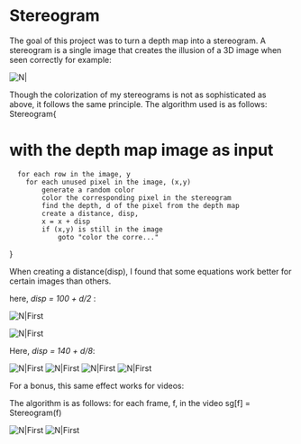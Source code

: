 # Stereogram

The goal of this project was to turn a depth map into a stereogram. A stereogram is a single image that creates the illusion of a 3D image when seen correctly for example:

![N|]()

Though the colorization of my stereograms is not as sophisticated as above, it follows the same principle. The algorithm used is as follows:
  Stereogram{
  # with the depth map image as input
      for each row in the image, y
        for each unused pixel in the image, (x,y)
            generate a random color
            color the corresponding pixel in the stereogram
            find the depth, d of the pixel from the depth map
            create a distance, disp, 
            x = x + disp
            if (x,y) is still in the image
                goto "color the corre..."
  }

When creating a distance(disp), I found that some equations work better for certain images than others. 

here, *disp = 100 + d/2* :

![N|First]()

![N|First]()

Here, *disp = 140 + d/8*:

![N|First]()
![N|First]()
![N|First]()
![N|First]()

For a bonus, this same effect works for videos:

The algorithm is as follows:
  for each frame, f, in the video
    sg[f] = Stereogram(f)
    
![N|First]()
![N|First]()
